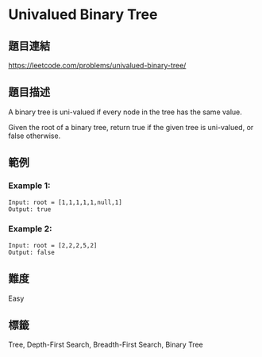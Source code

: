 # Univalued Binary Tree

## 題目連結
https://leetcode.com/problems/univalued-binary-tree/

## 題目描述
A binary tree is uni-valued if every node in the tree has the same value.

Given the root of a binary tree, return true if the given tree is uni-valued, or false otherwise.

## 範例

### Example 1:
```
Input: root = [1,1,1,1,1,null,1]
Output: true
```

### Example 2:
```
Input: root = [2,2,2,5,2]
Output: false
```

## 難度
Easy

## 標籤
Tree, Depth-First Search, Breadth-First Search, Binary Tree
